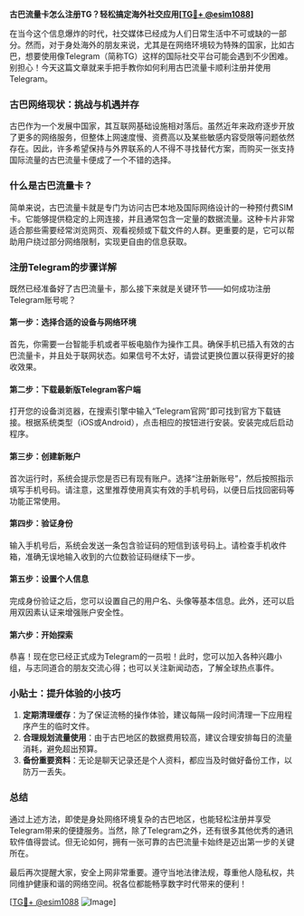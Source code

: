 **古巴流量卡怎么注册TG？轻松搞定海外社交应用[[TG💪+ @esim1088](https://t.me/s/esim1088)]**

在当今这个信息爆炸的时代，社交媒体已经成为人们日常生活中不可或缺的一部分。然而，对于身处海外的朋友来说，尤其是在网络环境较为特殊的国家，比如古巴，想要使用像Telegram（简称TG）这样的国际社交平台可能会遇到不少困难。别担心！今天这篇文章就来手把手教你如何利用古巴流量卡顺利注册并使用Telegram。

### 古巴网络现状：挑战与机遇并存

古巴作为一个发展中国家，其互联网基础设施相对落后。虽然近年来政府逐步开放了更多的网络服务，但整体上网速度慢、资费高以及某些敏感内容受限等问题依然存在。因此，许多希望保持与外界联系的人不得不寻找替代方案，而购买一张支持国际流量的古巴流量卡便成了一个不错的选择。

### 什么是古巴流量卡？

简单来说，古巴流量卡就是专门为访问古巴本地及国际网络设计的一种预付费SIM卡。它能够提供稳定的上网连接，并且通常包含一定量的数据流量。这种卡片非常适合那些需要经常浏览网页、观看视频或下载文件的人群。更重要的是，它可以帮助用户绕过部分网络限制，实现更自由的信息获取。

### 注册Telegram的步骤详解

既然已经准备好了古巴流量卡，那么接下来就是关键环节——如何成功注册Telegram账号呢？

#### 第一步：选择合适的设备与网络环境
首先，你需要一台智能手机或者平板电脑作为操作工具。确保手机已插入有效的古巴流量卡，并且处于联网状态。如果信号不太好，请尝试更换位置以获得更好的接收效果。

#### 第二步：下载最新版Telegram客户端
打开您的设备浏览器，在搜索引擎中输入“Telegram官网”即可找到官方下载链接。根据系统类型（iOS或Android），点击相应的按钮进行安装。安装完成后启动程序。

#### 第三步：创建新账户
首次运行时，系统会提示您是否已有现有账户。选择“注册新账号”，然后按照指示填写手机号码。请注意，这里推荐使用真实有效的手机号码，以便日后找回密码等功能正常使用。

#### 第四步：验证身份
输入手机号后，系统会发送一条包含验证码的短信到该号码上。请检查手机收件箱，准确无误地输入收到的六位数验证码继续下一步。

#### 第五步：设置个人信息
完成身份验证之后，您可以设置自己的用户名、头像等基本信息。此外，还可以启用双因素认证来增强账户安全性。

#### 第六步：开始探索
恭喜！现在您已经正式成为Telegram的一员啦！此时，您可以加入各种兴趣小组，与志同道合的朋友交流心得；也可以关注新闻动态，了解全球热点事件。

### 小贴士：提升体验的小技巧

1. **定期清理缓存**：为了保证流畅的操作体验，建议每隔一段时间清理一下应用程序产生的临时文件。
2. **合理规划流量使用**：由于古巴地区的数据费用较高，建议合理安排每日的流量消耗，避免超出预算。
3. **备份重要资料**：无论是聊天记录还是个人资料，都应当及时做好备份工作，以防万一丢失。

### 总结

通过上述方法，即使是身处网络环境复杂的古巴地区，也能轻松注册并享受Telegram带来的便捷服务。当然，除了Telegram之外，还有很多其他优秀的通讯软件值得尝试。但无论如何，拥有一张可靠的古巴流量卡始终是迈出第一步的关键所在。

最后再次提醒大家，安全上网非常重要。遵守当地法律法规，尊重他人隐私权，共同维护健康和谐的网络空间。祝各位都能畅享数字时代带来的便利！

[[TG💪+ @esim1088](https://t.me/s/esim1088) ![Image](https://i.postimg.cc/4NQfJmqS/Snipaste-2025-05-13-00-14-12.png)]
